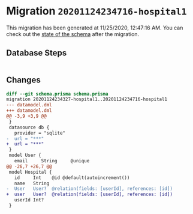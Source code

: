 # Migration `20201124234716-hospital1`

This migration has been generated at 11/25/2020, 12:47:16 AM.
You can check out the [state of the schema](./schema.prisma) after the migration.

## Database Steps

```sql

```

## Changes

```diff
diff --git schema.prisma schema.prisma
migration 20201124234327-hospital1..20201124234716-hospital1
--- datamodel.dml
+++ datamodel.dml
@@ -3,9 +3,9 @@
 }
 datasource db {
   provider = "sqlite"
-  url = "***"
+  url = "***"
 }
 model User {
   email     String     @unique
@@ -26,7 +26,7 @@
 model Hospital {
   id     Int    @id @default(autoincrement())
   name   String
-  User   User?  @relation(fields: [userId], references: [id])
+  user   User?  @relation(fields: [userId], references: [id])
   userId Int?
 }
```


